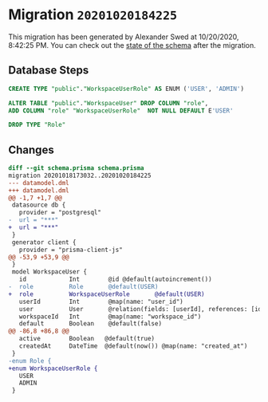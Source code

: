 # Migration `20201020184225`

This migration has been generated by Alexander Swed at 10/20/2020, 8:42:25 PM.
You can check out the [state of the schema](./schema.prisma) after the migration.

## Database Steps

```sql
CREATE TYPE "public"."WorkspaceUserRole" AS ENUM ('USER', 'ADMIN')

ALTER TABLE "public"."WorkspaceUser" DROP COLUMN "role",
ADD COLUMN "role" "WorkspaceUserRole"  NOT NULL DEFAULT E'USER'

DROP TYPE "Role"
```

## Changes

```diff
diff --git schema.prisma schema.prisma
migration 20201018173032..20201020184225
--- datamodel.dml
+++ datamodel.dml
@@ -1,7 +1,7 @@
 datasource db {
   provider = "postgresql"
-  url = "***"
+  url = "***"
 }
 generator client {
   provider = "prisma-client-js"
@@ -53,9 +53,9 @@
 }
 model WorkspaceUser {
   id            Int        @id @default(autoincrement())
-  role          Role       @default(USER)
+  role          WorkspaceUserRole       @default(USER)
   userId        Int        @map(name: "user_id")
   user          User       @relation(fields: [userId], references: [id])
   workspaceId   Int        @map(name: "workspace_id")
   default       Boolean    @default(false)
@@ -86,8 +86,8 @@
   active        Boolean   @default(true)
   createdAt     DateTime  @default(now()) @map(name: "created_at")
 }
-enum Role {
+enum WorkspaceUserRole {
   USER
   ADMIN
 }
```


